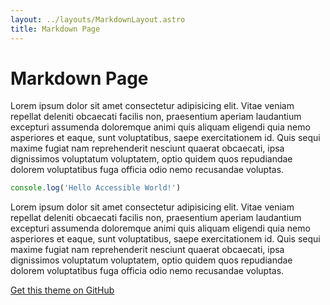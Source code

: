 ```yaml
---
layout: ../layouts/MarkdownLayout.astro
title: Markdown Page
---
```


# Markdown Page

Lorem ipsum dolor sit amet consectetur adipisicing elit. Vitae veniam repellat deleniti obcaecati facilis non, praesentium aperiam laudantium excepturi assumenda doloremque animi quis aliquam eligendi quia nemo asperiores et eaque, sunt voluptatibus, saepe exercitationem id. Quis sequi maxime fugiat nam reprehenderit nesciunt quaerat obcaecati, ipsa dignissimos voluptatum voluptatem, optio quidem quos repudiandae dolorem voluptatibus fuga officia odio nemo recusandae voluptas.

```js
console.log('Hello Accessible World!')
```

Lorem ipsum dolor sit amet consectetur adipisicing elit. Vitae veniam repellat deleniti obcaecati facilis non, praesentium aperiam laudantium excepturi assumenda doloremque animi quis aliquam eligendi quia nemo asperiores et eaque, sunt voluptatibus, saepe exercitationem id. Quis sequi maxime fugiat nam reprehenderit nesciunt quaerat obcaecati, ipsa dignissimos voluptatum voluptatem, optio quidem quos repudiandae dolorem voluptatibus fuga officia odio nemo recusandae voluptas.

[Get this theme on GitHub](https://github.com/markteekman/gshivg-portfolio)
